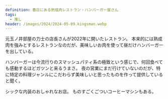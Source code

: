 ```yaml
---
definition: 春日にある熟成肉レストラン・ハンバーガー屋さん
tags:
  - 推し
header: /images/2024/2024-05-09.kingsman.webp
---
```


元玉ノ井部屋の力士の店長さんが2022年に開いたレストラン。
本来的には熟成肉を強みとするレストランなのだが、美味しいお肉を使って昼だけハンバーガーを出している。

ハンバーガーは今流行りのスマッシュパティ系の極致という感じで、何回食べても感動するほどガツンと来るうまさ。
夜の営業にまだ行けていないのだが、特に特定の料理ジャンルにこだわらず美味しいと思ったものを作って提供していると聞く。

シックな内装のおしゃれなお店。
ものすごくごついコーヒーマシンもある。
